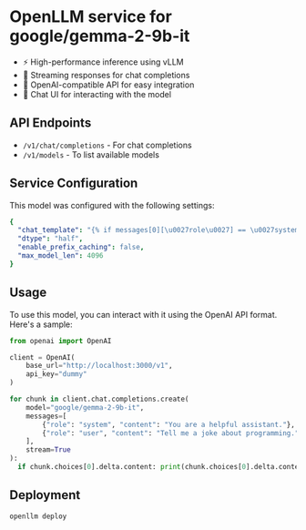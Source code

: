 # OpenLLM service for google/gemma-2-9b-it

- ⚡ High-performance inference using vLLM
- 💬 Streaming responses for chat completions
- 🔄 OpenAI-compatible API for easy integration
- 🎨 Chat UI for interacting with the model

## API Endpoints

- `/v1/chat/completions` - For chat completions
- `/v1/models` - To list available models

## Service Configuration

This model was configured with the following settings:

```yaml
{
  "chat_template": "{% if messages[0][\u0027role\u0027] == \u0027system\u0027 %}\n    {% set loop_messages = messages[1:] %}\n    {% set system_message = messages[0][\u0027content\u0027].strip() + \u0027\\n\\n\u0027 %}\n{% else %}\n    {% set loop_messages = messages %}\n    {% set system_message = \u0027\u0027 %}\n{% endif %}\n\n{% for message in loop_messages %}\n    {% if (message[\u0027role\u0027] == \u0027user\u0027) != (loop.index0 % 2 == 0) %}\n        {{ raise_exception(\u0027Conversation roles must alternate user/assistant/user/assistant/...\u0027) }}\n    {% endif %}\n\n    {% if loop.index0 == 0 %}\n        {% set content = system_message + message[\u0027content\u0027] %}\n    {% else %}\n        {% set content = message[\u0027content\u0027] %}\n    {% endif %}\n\n    {% if (message[\u0027role\u0027] == \u0027assistant\u0027) %}\n        {% set role = \u0027model\u0027 %}\n    {% else %}\n        {% set role = message[\u0027role\u0027] %}\n    {% endif %}\n\n    {{ \u0027\u003cstart_of_turn\u003e\u0027 + role + \u0027\\n\u0027 + content.strip() + \u0027\u003cend_of_turn\u003e\\n\u0027 }}\n\n    {% if loop.last and message[\u0027role\u0027] == \u0027user\u0027 and add_generation_prompt %}\n        {{\u0027\u003cstart_of_turn\u003emodel\\n\u0027}}\n    {% endif %}\n{% endfor %}\n",
  "dtype": "half",
  "enable_prefix_caching": false,
  "max_model_len": 4096
}
```

## Usage

To use this model, you can interact with it using the OpenAI API format. Here's a sample:

```python
from openai import OpenAI

client = OpenAI(
    base_url="http://localhost:3000/v1",
    api_key="dummy"
)

for chunk in client.chat.completions.create(
    model="google/gemma-2-9b-it",
    messages=[
        {"role": "system", "content": "You are a helpful assistant."},
        {"role": "user", "content": "Tell me a joke about programming."}
    ],
    stream=True
):
  if chunk.choices[0].delta.content: print(chunk.choices[0].delta.content, end="")
```

## Deployment

```bash
openllm deploy 
``` 